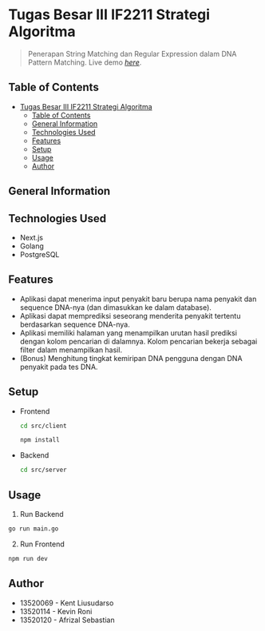 # Tugas Besar III IF2211 Strategi Algoritma

> Penerapan String Matching dan Regular Expression dalam DNA Pattern Matching.
> Live demo [_here_](https://www.example.com).

## Table of Contents

- [Tugas Besar III IF2211 Strategi Algoritma](#tugas-besar-iii-if2211-strategi-algoritma)
  - [Table of Contents](#table-of-contents)
  - [General Information](#general-information)
  - [Technologies Used](#technologies-used)
  - [Features](#features)
  - [Setup](#setup)
  - [Usage](#usage)
  - [Author](#author)

## General Information

## Technologies Used

- Next.js
- Golang
- PostgreSQL

## Features

- Aplikasi dapat menerima input penyakit baru berupa nama penyakit dan sequence DNA-nya (dan dimasukkan ke dalam database).
- Aplikasi dapat memprediksi seseorang menderita penyakit tertentu berdasarkan sequence DNA-nya.
- Aplikasi memiliki halaman yang menampilkan urutan hasil prediksi dengan kolom pencarian di dalamnya. Kolom pencarian bekerja sebagai filter dalam menampilkan hasil.
- (Bonus) Menghitung tingkat kemiripan DNA pengguna dengan DNA penyakit pada tes DNA.

<!-- ## Screenshots

![Example screenshot](./img/screenshot.png) -->

## Setup

- Frontend

  ```sh
  cd src/client
  ```

  ```sh
  npm install
  ```

- Backend

  ```sh
  cd src/server
  ```

## Usage

1. Run Backend

```sh
go run main.go
```

2. Run Frontend

```sh
npm run dev
```

## Author

- 13520069 - Kent Liusudarso
- 13520114 - Kevin Roni
- 13520120 - Afrizal Sebastian

